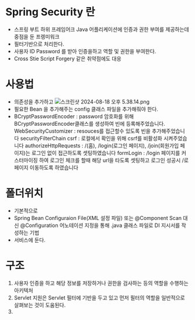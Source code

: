 
# Spring Security 란 

- 스프링 부트 하위 프레임어크 Java 어플리케이션에 인증과 권한 부여를 제공하는데 중점을 둔 프렝미워크
- 필터기반으로 처리한다.
- 사용자 ID Password 를 받아 인증을하고 역할 및 권한을 부여한다.
- Cross Stie Script Forgery 같은 취약점에도 대응



# 사용법 
- 의존성을 추가하고
![스크린샷 2024-08-18 오후 5.38.14.png](..%2F..%2F..%2F..%2F..%2F..%2F..%2Fvar%2Ffolders%2Fm4%2Fn9zxyvgx4lx03pl_7nrbhpyr0000gn%2FT%2FTemporaryItems%2FNSIRD_screencaptureui_4JteAO%2F%EC%8A%A4%ED%81%AC%EB%A6%B0%EC%83%B7%202024-08-18%20%EC%98%A4%ED%9B%84%205.38.14.png)
- 필요한 Bean 을 추가해주는 config 클래스 파일을 추가해줘야 한다.
- BCryptPasswordEncoder : password 암호화를 위해 BCryptPasswordEncoder클래스를 생성하여 빈에 등록해주었습니다.
  WebSecurityCustomizer : resouces를 접근할수 있도록 빈을 추가해주었습니다
  securityFilterChain
  csrf : 로컬에서 확인을 위해 csrf를 비활성화 시켜주었습니다
  authorizeHttpRequests : /(홈), /login(로그인 페이지), /join(회원가입 페이지)는 로그인 없이 접근하도록 셋팅하였습니다
  formLogin : /login 페이지를 커스터마이징 하여 로그인 체크를 할때 해당 url을 타도록 셋팅하고 로그인 성공시 /로 페이지 이동하도록 하였습니다


# 폴더위치
- 기본적으로  
- Spring Bean Configuraion File(XML 설정 파일) 또는 @Component Scan 대신 @Configuration 어노테이션 지정을 통해 .java 클래스 파일로 DI 지시서를 작성하는 기법
- 서비스에 둔다. 


# 구조 
1. 사용자 인증을 하고 해당 정보를 저장하거나 권한을 검사하는 등의 역할을 수행하는 아키텍처
2. Servlet 지원은 Servlet 필터에 기반을 두고 있고 먼저 필터의 역할을 일반적으로 살펴보는 것이 도움된다.
3. 
